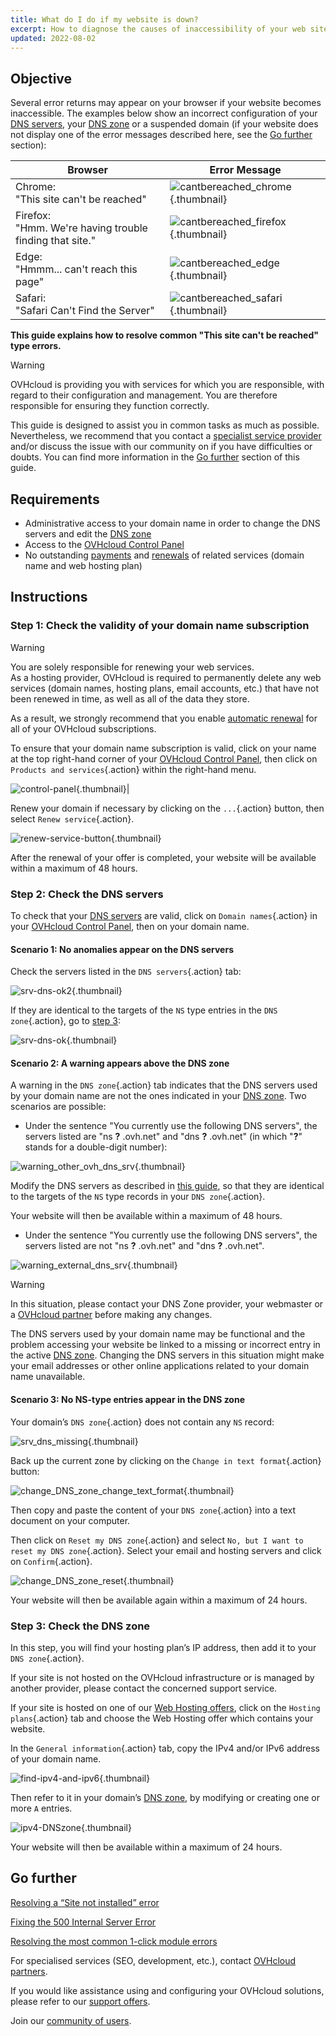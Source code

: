 ```yaml
---
title: What do I do if my website is down?
excerpt: How to diagnose the causes of inaccessibility of your web site
updated: 2022-08-02
---
```


## Objective

Several error returns may appear on your browser if your website becomes inaccessible. The examples below show an incorrect configuration of your [DNS servers](/pages/web_cloud/domains/dns_server_edit), your [DNS zone](/pages/web_cloud/domains/dns_zone_edit) or a suspended domain (if your website does not display one of the error messages described here, see the [Go further](#go-further) section):

|Browser|Error Message|
|-|---|
|Chrome:<br>"This site can't be reached"|![cantbereached_chrome](images/cant-be-reached-chrome.png){.thumbnail}|
|Firefox:<br>"Hmm. We're having trouble finding that site."|![cantbereached_firefox](images/cant-be-reached-firefox.png){.thumbnail}|
|Edge:<br>"Hmmm... can't reach this page"|![cantbereached_edge](images/cant-be-reached-edge.png){.thumbnail}|
|Safari:<br>"Safari Can't Find the Server"|![cantbereached_safari](images/cant-be-reached-safari.png){.thumbnail}|

**This guide explains how to resolve common "This site can't be reached" type errors.**

> [!warning]
> OVHcloud is providing you with services for which you are responsible, with regard to their configuration and management. You are therefore responsible for ensuring they function correctly.
>
>This guide is designed to assist you in common tasks as much as possible. Nevertheless, we recommend that you contact a [specialist service provider](/links/partner) and/or discuss the issue with our community on if you have difficulties or doubts. You can find more information in the [Go further](#go-further) section of this guide.
>

## Requirements

- Administrative access to your domain name in order to change the DNS servers and edit the [DNS zone](/pages/web_cloud/domains/dns_zone_edit)
- Access to the [OVHcloud Control Panel](/links/manager)
- No outstanding [payments](/pages/account_and_service_management/managing_billing_payments_and_services/invoice_management#pay-bills) and [renewals](/pages/account_and_service_management/managing_billing_payments_and_services/how_to_use_automatic_renewal#renewal-management) of related services (domain name and web hosting plan)

## Instructions

### Step 1: Check the validity of your domain name subscription

> [!warning]
>
> You are solely responsible for renewing your web services.<br>
> As a hosting provider, OVHcloud is required to permanently delete any web services (domain names, hosting plans, email accounts, etc.) that have not been renewed in time, as well as all of the data they store.
>
> As a result, we strongly recommend that you enable [automatic renewal](/pages/account_and_service_management/managing_billing_payments_and_services/how_to_use_automatic_renewal#instructions) for all of your OVHcloud subscriptions.
>

To ensure that your domain name subscription is valid, click on your name at the top right-hand corner of your [OVHcloud Control Panel](/links/manager), then click on `Products and services`{.action} within the right-hand menu.

![control-panel](images/control-panel.png){.thumbnail}|

Renew your domain if necessary by clicking on the `...`{.action} button, then select `Renew service`{.action}.

![renew-service-button](images/renew-service-button.png){.thumbnail}

After the renewal of your offer is completed, your website will be available within a maximum of 48 hours.

### Step 2: Check the DNS servers

To check that your [DNS servers](/pages/web_cloud/domains/dns_server_edit) are valid, click on `Domain names`{.action} in your [OVHcloud Control Panel](/links/manager), then on your domain name.

#### Scenario 1: No anomalies appear on the DNS servers

Check the servers listed in the `DNS servers`{.action} tab:

![srv-dns-ok2](images/name-dns-server.png){.thumbnail}

If they are identical to the targets of the `NS` type entries in the `DNS zone`{.action}, go to [step 3](#step3):

![srv-dns-ok](images/dashboard-entry-ns.png){.thumbnail}

#### Scenario 2: A warning appears above the DNS zone

A warning in the `DNS zone`{.action} tab indicates that the DNS servers used by your domain name are not the ones indicated in your [DNS zone](/pages/web_cloud/domains/dns_zone_edit). Two scenarios are possible:

- Under the sentence "You currently use the following DNS servers", the servers listed are "ns **?** .ovh.net" and "dns **?** .ovh.net" (in which "**?**" stands for a double-digit number):

![warning_other_ovh_dns_srv](images/message-other-ovh-dns-servers.png){.thumbnail}

Modify the DNS servers as described in [this guide](/pages/web_cloud/domains/dns_server_edit), so that they are identical to the targets of the `NS` type records in your `DNS zone`{.action}.

Your website will then be available within a maximum of 48 hours.

- Under the sentence "You currently use the following DNS servers", the servers listed are not "ns **?** .ovh.net" and "dns **?** .ovh.net".

![warning_external_dns_srv](images/message-external-dns-servers.png){.thumbnail}

> [!warning]
>
> In this situation, please contact your DNS Zone provider, your webmaster or a [OVHcloud partner](/links/partner) before making any changes.
>
> The DNS servers used by your domain name may be functional and the problem accessing your website be linked to a missing or incorrect entry in the active [DNS zone](/pages/web_cloud/domains/dns_zone_general_information). Changing the DNS servers in this situation might make your email addresses or other online applications related to your domain name unavailable.
>

#### Scenario 3: No NS-type entries appear in the DNS zone

Your domain’s `DNS zone`{.action} does not contain any `NS` record:

![srv_dns_missing](images/dashboard-entry-ns-missing.png){.thumbnail}

Back up the current zone by clicking on the `Change in text format`{.action} button:

![change_DNS_zone_change_text_format](images/change-in-text-format.png){.thumbnail}

Then copy and paste the content of your `DNS zone`{.action} into a text document on your computer.

Then click on `Reset my DNS zone`{.action} and select `No, but I want to reset my DNS zone`{.action}. Select your email and hosting servers and click on `Confirm`{.action}.

![change_DNS_zone_reset](images/reset-my-dns-zone.png){.thumbnail}

Your website will then be available again within a maximum of 24 hours.

### Step 3: Check the DNS zone <a name="step3"></a>

In this step, you will find your hosting plan’s IP address, then add it to your `DNS zone`{.action}.

If your site is not hosted on the OVHcloud infrastructure or is managed by another provider, please contact the concerned support service.

If your site is hosted on one of our [Web Hosting offers](/links/web/hosting), click on the `Hosting plans`{.action} tab and choose the Web Hosting offer which contains your website.

In the `General information`{.action} tab, copy the IPv4 and/or IPv6 address of your domain name.

![find-ipv4-and-ipv6](images/find-ipv4-and-ipv6.png){.thumbnail}

Then refer to it in your domain’s [DNS zone](/pages/web_cloud/domains/dns_zone_edit), by modifying or creating one or more `A` entries.

![ipv4-DNSzone](images/dashboard-entry-a.png){.thumbnail}

Your website will then be available within a maximum of 24 hours.

## Go further <a name="go-further"></a>

[Resolving a “Site not installed” error](/pages/web_cloud/web_hosting/multisites_website_not_installed)

[Fixing the 500 Internal Server Error](/pages/web_cloud/web_hosting/diagnostic_fix_500_internal_server_error)

[Resolving the most common 1-click module errors](/pages/web_cloud/web_hosting/diagnostic_errors_module1clic)

For specialised services (SEO, development, etc.), contact [OVHcloud partners](/links/partner).

If you would like assistance using and configuring your OVHcloud solutions, please refer to our [support offers](/links/support).

Join our [community of users](/links/community).